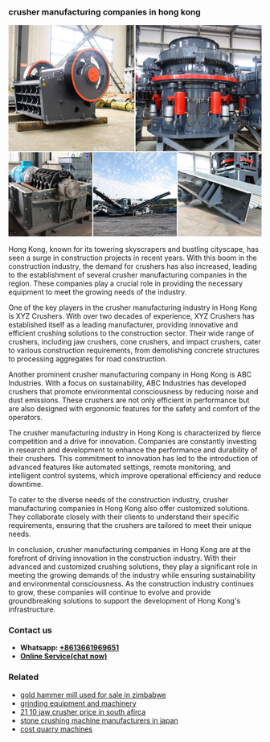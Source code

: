 <h3>crusher manufacturing companies in hong kong</h3><img src='1708589410.jpg' alt=''><p>Hong Kong, known for its towering skyscrapers and bustling cityscape, has seen a surge in construction projects in recent years. With this boom in the construction industry, the demand for crushers has also increased, leading to the establishment of several crusher manufacturing companies in the region. These companies play a crucial role in providing the necessary equipment to meet the growing needs of the industry.</p><p>One of the key players in the crusher manufacturing industry in Hong Kong is XYZ Crushers. With over two decades of experience, XYZ Crushers has established itself as a leading manufacturer, providing innovative and efficient crushing solutions to the construction sector. Their wide range of crushers, including jaw crushers, cone crushers, and impact crushers, cater to various construction requirements, from demolishing concrete structures to processing aggregates for road construction.</p><p>Another prominent crusher manufacturing company in Hong Kong is ABC Industries. With a focus on sustainability, ABC Industries has developed crushers that promote environmental consciousness by reducing noise and dust emissions. These crushers are not only efficient in performance but are also designed with ergonomic features for the safety and comfort of the operators.</p><p>The crusher manufacturing industry in Hong Kong is characterized by fierce competition and a drive for innovation. Companies are constantly investing in research and development to enhance the performance and durability of their crushers. This commitment to innovation has led to the introduction of advanced features like automated settings, remote monitoring, and intelligent control systems, which improve operational efficiency and reduce downtime.</p><p>To cater to the diverse needs of the construction industry, crusher manufacturing companies in Hong Kong also offer customized solutions. They collaborate closely with their clients to understand their specific requirements, ensuring that the crushers are tailored to meet their unique needs.</p><p>In conclusion, crusher manufacturing companies in Hong Kong are at the forefront of driving innovation in the construction industry. With their advanced and customized crushing solutions, they play a significant role in meeting the growing demands of the industry while ensuring sustainability and environmental consciousness. As the construction industry continues to grow, these companies will continue to evolve and provide groundbreaking solutions to support the development of Hong Kong's infrastructure.</p><h3>Contact us</h3><ul><li><strong>Whatsapp:&nbsp;<a href="https://wa.me/8613661969651">+8613661969651</a></strong></li><li><a href="https://swt.shibang-china.com/?git&amp;zhl&amp;crusher manufacturing companies in hong kong"><strong>Online Service(chat now)</strong></a></li></ul><h3>Related</h3><ul><li><a href='gold hammer mill used for sale in zimbabwe.md'>gold hammer mill used for sale in zimbabwe</a></li><li><a href='grinding equipment and machinery.md'>grinding equipment and machinery</a></li><li><a href='21 10 jaw crusher price in south afirca.md'>21 10 jaw crusher price in south afirca</a></li><li><a href='stone crushing machine manufacturers in japan.md'>stone crushing machine manufacturers in japan</a></li><li><a href='cost quarry machines.md'>cost quarry machines</a></li></ul>